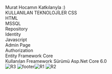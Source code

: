 Murat Hocamın Katkılarıyla :)  
KULLANILAN TEKNOLOJİLER
CSS  
HTML  
MSSQL  
Repository  
Identity  
Javascript  
Admin Page  
Authorization  
Entity Framework Core  
Kullanılan Freamework Sürümü Asp.Net Core 6.0  
![R3](https://github.com/user-attachments/assets/cfbcbbce-fc14-4bc7-841c-6cbbbda39dd6)
![footer](https://github.com/user-attachments/assets/35cadadb-1ecc-450e-9fc1-6ffc6b187959)![R1](https://github.com/user-attachments/assets/b1bfc054-1e55-486f-ad8f-bb29619e9ecb)
![R2](https://github.com/user-attachments/assets/49f6ca5a-bf7a-45e0-9cff-5d5e6e4eac09)
